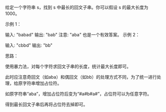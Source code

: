 给定一个字符串 s，找到 s 中最长的回文子串。你可以假设 s 的最大长度为 1000。

示例 1：

输入: "babad"
输出: "bab"
注意: "aba" 也是一个有效答案。
示例 2：

输入: "cbbd"
输出: "bb"

思路：

使用暴力法，对每个字符求回文子串的长度，统计最大长度即可。

此时应注意奇回文（如aba）和偶回文（如bb）的处理方式不同，为了统一进行处理，给原字符串增加占位符。

如原字符串“aba”，增加占位符后变为“#a#b#a#”，占位符可以为任意字符。

得到最长回文子串后再将占位符去掉即可。
